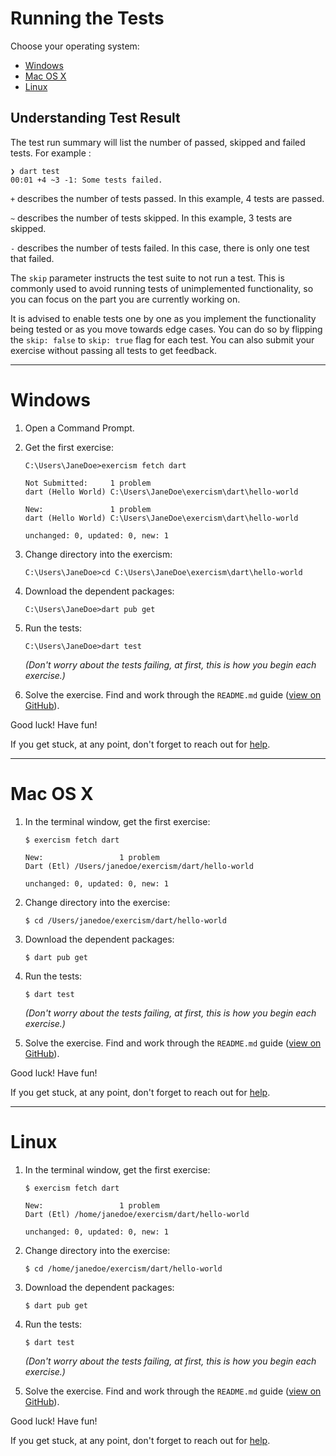 # Running the Tests

Choose your operating system:

* [Windows](#windows)
* [Mac OS X](#mac-os-x)
* [Linux](#linux)

## Understanding Test Result

The test run summary will list the number of passed, skipped and failed tests.
For example :

```
❯ dart test
00:01 +4 ~3 -1: Some tests failed.
```

`+` describes the number of tests passed. In this example, 4 tests are passed.

`~` describes the number of tests skipped. In this example, 3 tests are skipped.

`-` describes the number of tests failed. In this case, there is only one test that failed.

The `skip` parameter instructs the test suite to not run a test. 
This is commonly used to avoid running tests of unimplemented functionality, so you can focus on the part you are currently working on.

It is advised to enable tests one by one as you implement the functionality being tested or as you move towards edge cases. 
You can do so by flipping the `skip: false` to `skip: true` flag for each test. 
You can also submit your exercise without passing all tests to get feedback.

----

# Windows

1. Open a Command Prompt.

1. Get the first exercise:

     ```batchfile
     C:\Users\JaneDoe>exercism fetch dart

     Not Submitted:     1 problem
     dart (Hello World) C:\Users\JaneDoe\exercism\dart\hello-world

     New:               1 problem
     dart (Hello World) C:\Users\JaneDoe\exercism\dart\hello-world

     unchanged: 0, updated: 0, new: 1
     ```

1. Change directory into the exercism:

     ```batchfile
     C:\Users\JaneDoe>cd C:\Users\JaneDoe\exercism\dart\hello-world
     ```

1. Download the dependent packages:

     ```batchfile
     C:\Users\JaneDoe>dart pub get
     ```

1. Run the tests:

     ```batchfile
     C:\Users\JaneDoe>dart test
     ```
   *(Don't worry about the tests failing, at first, this is how you begin each exercise.)*

1. Solve the exercise.  Find and work through the `README.md` guide ([view on GitHub](https://github.com/exercism/dart/blob/master/exercises/hello-world/README.md)).


Good luck!  Have fun!

If you get stuck, at any point, don't forget to reach out for [help](https://exercism.org/docs/tracks/dart).

----

# Mac OS X

1. In the terminal window, get the first exercise:

     ```shell
     $ exercism fetch dart

     New:                 1 problem
     Dart (Etl) /Users/janedoe/exercism/dart/hello-world

     unchanged: 0, updated: 0, new: 1
     ```

1. Change directory into the exercise:

     ```shell
     $ cd /Users/janedoe/exercism/dart/hello-world
     ```

1. Download the dependent packages:

     ```shell
     $ dart pub get
     ```

1. Run the tests:

     ```shell
     $ dart test
     ```
   *(Don't worry about the tests failing, at first, this is how you begin each exercise.)*

1. Solve the exercise.  Find and work through the `README.md` guide ([view on GitHub](https://github.com/exercism/dart/blob/master/exercises/hello-world/README.md)).

Good luck!  Have fun!

If you get stuck, at any point, don't forget to reach out for [help](https://exercism.org/docs/tracks/dart).

----

# Linux

1. In the terminal window, get the first exercise:

     ```shell
     $ exercism fetch dart

     New:                 1 problem
     Dart (Etl) /home/janedoe/exercism/dart/hello-world

     unchanged: 0, updated: 0, new: 1
     ```

1. Change directory into the exercise:

     ```shell
     $ cd /home/janedoe/exercism/dart/hello-world
     ```

1. Download the dependent packages:

     ```shell
     $ dart pub get
     ```

1. Run the tests:

     ```shell
     $ dart test
     ```
   *(Don't worry about the tests failing, at first, this is how you begin each exercise.)*

1. Solve the exercise.  Find and work through the `README.md` guide ([view on GitHub](https://github.com/exercism/dart/blob/master/exercises/hello-world/README.md)).

Good luck!  Have fun!

If you get stuck, at any point, don't forget to reach out for [help](https://exercism.org/docs/tracks/dart).
